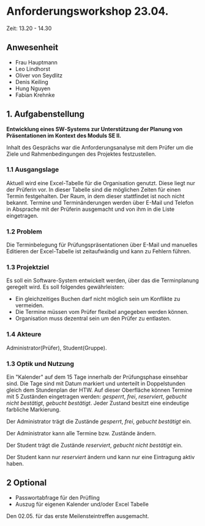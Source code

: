 # Anforderungsworkshop 23.04. 


Zeit: 13.20 - 14.30 

## Anwesenheit

- Frau Hauptmann
- Leo Lindhorst
- Oliver von Seydlitz
- Denis Keiling
- Hung Nguyen
- Fabian Krehnke

## 1. Aufgabenstellung 

**Entwicklung eines SW‐Systems zur Unterstützung der Planung von Präsentationen im Kontext des Moduls SE II.**

Inhalt des Gesprächs war die Anforderungsanalyse mit dem Prüfer um die Ziele und Rahmenbedingungen des Projektes festzustellen.

### 1.1 Ausgangslage

Aktuell wird eine Excel-Tabelle für die Organisation genutzt. Diese liegt nur der Prüferin vor. In dieser Tabelle sind die möglichen Zeiten für einen Termin festgehalten. Der Raum, in dem dieser stattfindet ist noch nicht bekannt. Termine und Terminänderungen werden über E-Mail und Telefon in Absprache mit der Prüferin ausgemacht und von ihm in die Liste eingetragen.

### 1.2 Problem

Die Terminbelegung für Prüfungspräsentationen über E-Mail und manuelles Editieren der Excel-Tabelle ist zeitaufwändig und kann zu Fehlern führen.

### 1.3 Projektziel

Es soll ein Software-System entwickelt werden, über das die Terminplanung geregelt wird. Es soll folgendes gewährleisten:

- Ein gleichzeitiges Buchen darf nicht möglich sein um Konflikte zu vermeiden.
-	Die Termine müssen vom Prüfer flexibel angegeben werden können.
-	Organisation muss dezentral sein um den Prüfer zu entlasten.


### 1.4 Akteure

Administrator(Prüfer), Student(Gruppe).

### 1.3 Optik und Nutzung

Ein "Kalender" auf dem 15 Tage innerhalb der Prüfungsphase einsehbar sind. Die Tage sind mit Datum markiert und unterteilt in Doppelstunden gleich dem Stundenplan der HTW. Auf dieser Oberfläche können Termine mit 5 Zuständen eingetragen werden: *gesperrt*, *frei*, *reserviert*, *gebucht nicht bestätigt*, *gebucht bestätigt*. Jeder Zustand besitzt eine eindeutige farbliche Markierung.

Der Administrator trägt die Zustände *gesperrt*, *frei*, *gebucht bestätigt* ein.

Der Administrator kann alle Termine bzw. Zustände ändern.

Der Student trägt die Zustände *reserviert*, *gebucht nicht bestätigt* ein.

Der Student kann nur *reserviert* ändern und kann nur eine Eintragung aktiv haben.

## 2 Optional

- Passwortabfrage für den Prüfling
- Auszug für eigenen Kalender und/oder Excel Tabelle

Den 02.05. für das erste Meilensteintreffen ausgemacht. 
